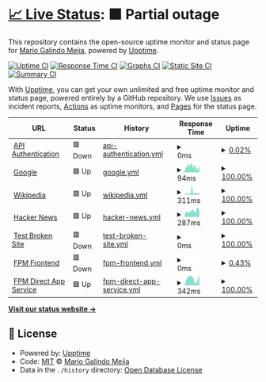 # [📈 Live Status](https://mario-galindo.github.io/monitor): <!--live status--> **🟧 Partial outage**

This repository contains the open-source uptime monitor and status page for [Mario Galindo Mejia](https://www.developersindustry.com/), powered by [Upptime](https://github.com/upptime/upptime).

[![Uptime CI](https://github.com/mario-galindo/monitor/workflows/Uptime%20CI/badge.svg)](https://github.com/mario-galindo/monitor/actions?query=workflow%3A%22Uptime+CI%22)
[![Response Time CI](https://github.com/mario-galindo/monitor/workflows/Response%20Time%20CI/badge.svg)](https://github.com/mario-galindo/monitor/actions?query=workflow%3A%22Response+Time+CI%22)
[![Graphs CI](https://github.com/mario-galindo/monitor/workflows/Graphs%20CI/badge.svg)](https://github.com/mario-galindo/monitor/actions?query=workflow%3A%22Graphs+CI%22)
[![Static Site CI](https://github.com/mario-galindo/monitor/workflows/Static%20Site%20CI/badge.svg)](https://github.com/mario-galindo/monitor/actions?query=workflow%3A%22Static+Site+CI%22)
[![Summary CI](https://github.com/mario-galindo/monitor/workflows/Summary%20CI/badge.svg)](https://github.com/mario-galindo/monitor/actions?query=workflow%3A%22Summary+CI%22)

With [Upptime](https://upptime.js.org), you can get your own unlimited and free uptime monitor and status page, powered entirely by a GitHub repository. We use [Issues](https://github.com/mario-galindo/monitor/issues) as incident reports, [Actions](https://github.com/mario-galindo/monitor/actions) as uptime monitors, and [Pages](https://mario-galindo.github.io/monitor) for the status page.

<!--start: status pages-->
<!-- This summary is generated by Upptime (https://github.com/upptime/upptime) -->
<!-- Do not edit this manually, your changes will be overwritten -->
<!-- prettier-ignore -->
| URL | Status | History | Response Time | Uptime |
| --- | ------ | ------- | ------------- | ------ |
| <img alt="" src="https://favicons.githubusercontent.com/devauth.airlinemro.parts" height="13"> [API Authentication](https://devauth.airlinemro.parts) | 🟥 Down | [api-authentication.yml](https://github.com/mario-galindo/monitor/commits/HEAD/history/api-authentication.yml) | <details><summary><img alt="Response time graph" src="./graphs/api-authentication/response-time-week.png" height="20"> 0ms</summary><br><a href="https://mario-galindo.github.io/monitor/history/api-authentication"><img alt="Response time 0" src="https://img.shields.io/endpoint?url=https%3A%2F%2Fraw.githubusercontent.com%2Fmario-galindo%2Fmonitor%2FHEAD%2Fapi%2Fapi-authentication%2Fresponse-time.json"></a><br><a href="https://mario-galindo.github.io/monitor/history/api-authentication"><img alt="24-hour response time 0" src="https://img.shields.io/endpoint?url=https%3A%2F%2Fraw.githubusercontent.com%2Fmario-galindo%2Fmonitor%2FHEAD%2Fapi%2Fapi-authentication%2Fresponse-time-day.json"></a><br><a href="https://mario-galindo.github.io/monitor/history/api-authentication"><img alt="7-day response time 0" src="https://img.shields.io/endpoint?url=https%3A%2F%2Fraw.githubusercontent.com%2Fmario-galindo%2Fmonitor%2FHEAD%2Fapi%2Fapi-authentication%2Fresponse-time-week.json"></a><br><a href="https://mario-galindo.github.io/monitor/history/api-authentication"><img alt="30-day response time 0" src="https://img.shields.io/endpoint?url=https%3A%2F%2Fraw.githubusercontent.com%2Fmario-galindo%2Fmonitor%2FHEAD%2Fapi%2Fapi-authentication%2Fresponse-time-month.json"></a><br><a href="https://mario-galindo.github.io/monitor/history/api-authentication"><img alt="1-year response time 0" src="https://img.shields.io/endpoint?url=https%3A%2F%2Fraw.githubusercontent.com%2Fmario-galindo%2Fmonitor%2FHEAD%2Fapi%2Fapi-authentication%2Fresponse-time-year.json"></a></details> | <details><summary><a href="https://mario-galindo.github.io/monitor/history/api-authentication">0.02%</a></summary><a href="https://mario-galindo.github.io/monitor/history/api-authentication"><img alt="All-time uptime 0.02%" src="https://img.shields.io/endpoint?url=https%3A%2F%2Fraw.githubusercontent.com%2Fmario-galindo%2Fmonitor%2FHEAD%2Fapi%2Fapi-authentication%2Fuptime.json"></a><br><a href="https://mario-galindo.github.io/monitor/history/api-authentication"><img alt="24-hour uptime 0.02%" src="https://img.shields.io/endpoint?url=https%3A%2F%2Fraw.githubusercontent.com%2Fmario-galindo%2Fmonitor%2FHEAD%2Fapi%2Fapi-authentication%2Fuptime-day.json"></a><br><a href="https://mario-galindo.github.io/monitor/history/api-authentication"><img alt="7-day uptime 0.02%" src="https://img.shields.io/endpoint?url=https%3A%2F%2Fraw.githubusercontent.com%2Fmario-galindo%2Fmonitor%2FHEAD%2Fapi%2Fapi-authentication%2Fuptime-week.json"></a><br><a href="https://mario-galindo.github.io/monitor/history/api-authentication"><img alt="30-day uptime 0.02%" src="https://img.shields.io/endpoint?url=https%3A%2F%2Fraw.githubusercontent.com%2Fmario-galindo%2Fmonitor%2FHEAD%2Fapi%2Fapi-authentication%2Fuptime-month.json"></a><br><a href="https://mario-galindo.github.io/monitor/history/api-authentication"><img alt="1-year uptime 0.02%" src="https://img.shields.io/endpoint?url=https%3A%2F%2Fraw.githubusercontent.com%2Fmario-galindo%2Fmonitor%2FHEAD%2Fapi%2Fapi-authentication%2Fuptime-year.json"></a></details>
| <img alt="" src="https://favicons.githubusercontent.com/www.google.com" height="13"> [Google](https://www.google.com) | 🟩 Up | [google.yml](https://github.com/mario-galindo/monitor/commits/HEAD/history/google.yml) | <details><summary><img alt="Response time graph" src="./graphs/google/response-time-week.png" height="20"> 94ms</summary><br><a href="https://mario-galindo.github.io/monitor/history/google"><img alt="Response time 94" src="https://img.shields.io/endpoint?url=https%3A%2F%2Fraw.githubusercontent.com%2Fmario-galindo%2Fmonitor%2FHEAD%2Fapi%2Fgoogle%2Fresponse-time.json"></a><br><a href="https://mario-galindo.github.io/monitor/history/google"><img alt="24-hour response time 94" src="https://img.shields.io/endpoint?url=https%3A%2F%2Fraw.githubusercontent.com%2Fmario-galindo%2Fmonitor%2FHEAD%2Fapi%2Fgoogle%2Fresponse-time-day.json"></a><br><a href="https://mario-galindo.github.io/monitor/history/google"><img alt="7-day response time 94" src="https://img.shields.io/endpoint?url=https%3A%2F%2Fraw.githubusercontent.com%2Fmario-galindo%2Fmonitor%2FHEAD%2Fapi%2Fgoogle%2Fresponse-time-week.json"></a><br><a href="https://mario-galindo.github.io/monitor/history/google"><img alt="30-day response time 94" src="https://img.shields.io/endpoint?url=https%3A%2F%2Fraw.githubusercontent.com%2Fmario-galindo%2Fmonitor%2FHEAD%2Fapi%2Fgoogle%2Fresponse-time-month.json"></a><br><a href="https://mario-galindo.github.io/monitor/history/google"><img alt="1-year response time 94" src="https://img.shields.io/endpoint?url=https%3A%2F%2Fraw.githubusercontent.com%2Fmario-galindo%2Fmonitor%2FHEAD%2Fapi%2Fgoogle%2Fresponse-time-year.json"></a></details> | <details><summary><a href="https://mario-galindo.github.io/monitor/history/google">100.00%</a></summary><a href="https://mario-galindo.github.io/monitor/history/google"><img alt="All-time uptime 100.00%" src="https://img.shields.io/endpoint?url=https%3A%2F%2Fraw.githubusercontent.com%2Fmario-galindo%2Fmonitor%2FHEAD%2Fapi%2Fgoogle%2Fuptime.json"></a><br><a href="https://mario-galindo.github.io/monitor/history/google"><img alt="24-hour uptime 100.00%" src="https://img.shields.io/endpoint?url=https%3A%2F%2Fraw.githubusercontent.com%2Fmario-galindo%2Fmonitor%2FHEAD%2Fapi%2Fgoogle%2Fuptime-day.json"></a><br><a href="https://mario-galindo.github.io/monitor/history/google"><img alt="7-day uptime 100.00%" src="https://img.shields.io/endpoint?url=https%3A%2F%2Fraw.githubusercontent.com%2Fmario-galindo%2Fmonitor%2FHEAD%2Fapi%2Fgoogle%2Fuptime-week.json"></a><br><a href="https://mario-galindo.github.io/monitor/history/google"><img alt="30-day uptime 100.00%" src="https://img.shields.io/endpoint?url=https%3A%2F%2Fraw.githubusercontent.com%2Fmario-galindo%2Fmonitor%2FHEAD%2Fapi%2Fgoogle%2Fuptime-month.json"></a><br><a href="https://mario-galindo.github.io/monitor/history/google"><img alt="1-year uptime 100.00%" src="https://img.shields.io/endpoint?url=https%3A%2F%2Fraw.githubusercontent.com%2Fmario-galindo%2Fmonitor%2FHEAD%2Fapi%2Fgoogle%2Fuptime-year.json"></a></details>
| <img alt="" src="https://favicons.githubusercontent.com/en.wikipedia.org" height="13"> [Wikipedia](https://en.wikipedia.org) | 🟩 Up | [wikipedia.yml](https://github.com/mario-galindo/monitor/commits/HEAD/history/wikipedia.yml) | <details><summary><img alt="Response time graph" src="./graphs/wikipedia/response-time-week.png" height="20"> 311ms</summary><br><a href="https://mario-galindo.github.io/monitor/history/wikipedia"><img alt="Response time 311" src="https://img.shields.io/endpoint?url=https%3A%2F%2Fraw.githubusercontent.com%2Fmario-galindo%2Fmonitor%2FHEAD%2Fapi%2Fwikipedia%2Fresponse-time.json"></a><br><a href="https://mario-galindo.github.io/monitor/history/wikipedia"><img alt="24-hour response time 311" src="https://img.shields.io/endpoint?url=https%3A%2F%2Fraw.githubusercontent.com%2Fmario-galindo%2Fmonitor%2FHEAD%2Fapi%2Fwikipedia%2Fresponse-time-day.json"></a><br><a href="https://mario-galindo.github.io/monitor/history/wikipedia"><img alt="7-day response time 311" src="https://img.shields.io/endpoint?url=https%3A%2F%2Fraw.githubusercontent.com%2Fmario-galindo%2Fmonitor%2FHEAD%2Fapi%2Fwikipedia%2Fresponse-time-week.json"></a><br><a href="https://mario-galindo.github.io/monitor/history/wikipedia"><img alt="30-day response time 311" src="https://img.shields.io/endpoint?url=https%3A%2F%2Fraw.githubusercontent.com%2Fmario-galindo%2Fmonitor%2FHEAD%2Fapi%2Fwikipedia%2Fresponse-time-month.json"></a><br><a href="https://mario-galindo.github.io/monitor/history/wikipedia"><img alt="1-year response time 311" src="https://img.shields.io/endpoint?url=https%3A%2F%2Fraw.githubusercontent.com%2Fmario-galindo%2Fmonitor%2FHEAD%2Fapi%2Fwikipedia%2Fresponse-time-year.json"></a></details> | <details><summary><a href="https://mario-galindo.github.io/monitor/history/wikipedia">100.00%</a></summary><a href="https://mario-galindo.github.io/monitor/history/wikipedia"><img alt="All-time uptime 100.00%" src="https://img.shields.io/endpoint?url=https%3A%2F%2Fraw.githubusercontent.com%2Fmario-galindo%2Fmonitor%2FHEAD%2Fapi%2Fwikipedia%2Fuptime.json"></a><br><a href="https://mario-galindo.github.io/monitor/history/wikipedia"><img alt="24-hour uptime 100.00%" src="https://img.shields.io/endpoint?url=https%3A%2F%2Fraw.githubusercontent.com%2Fmario-galindo%2Fmonitor%2FHEAD%2Fapi%2Fwikipedia%2Fuptime-day.json"></a><br><a href="https://mario-galindo.github.io/monitor/history/wikipedia"><img alt="7-day uptime 100.00%" src="https://img.shields.io/endpoint?url=https%3A%2F%2Fraw.githubusercontent.com%2Fmario-galindo%2Fmonitor%2FHEAD%2Fapi%2Fwikipedia%2Fuptime-week.json"></a><br><a href="https://mario-galindo.github.io/monitor/history/wikipedia"><img alt="30-day uptime 100.00%" src="https://img.shields.io/endpoint?url=https%3A%2F%2Fraw.githubusercontent.com%2Fmario-galindo%2Fmonitor%2FHEAD%2Fapi%2Fwikipedia%2Fuptime-month.json"></a><br><a href="https://mario-galindo.github.io/monitor/history/wikipedia"><img alt="1-year uptime 100.00%" src="https://img.shields.io/endpoint?url=https%3A%2F%2Fraw.githubusercontent.com%2Fmario-galindo%2Fmonitor%2FHEAD%2Fapi%2Fwikipedia%2Fuptime-year.json"></a></details>
| <img alt="" src="https://favicons.githubusercontent.com/news.ycombinator.com" height="13"> [Hacker News](https://news.ycombinator.com) | 🟩 Up | [hacker-news.yml](https://github.com/mario-galindo/monitor/commits/HEAD/history/hacker-news.yml) | <details><summary><img alt="Response time graph" src="./graphs/hacker-news/response-time-week.png" height="20"> 287ms</summary><br><a href="https://mario-galindo.github.io/monitor/history/hacker-news"><img alt="Response time 287" src="https://img.shields.io/endpoint?url=https%3A%2F%2Fraw.githubusercontent.com%2Fmario-galindo%2Fmonitor%2FHEAD%2Fapi%2Fhacker-news%2Fresponse-time.json"></a><br><a href="https://mario-galindo.github.io/monitor/history/hacker-news"><img alt="24-hour response time 287" src="https://img.shields.io/endpoint?url=https%3A%2F%2Fraw.githubusercontent.com%2Fmario-galindo%2Fmonitor%2FHEAD%2Fapi%2Fhacker-news%2Fresponse-time-day.json"></a><br><a href="https://mario-galindo.github.io/monitor/history/hacker-news"><img alt="7-day response time 287" src="https://img.shields.io/endpoint?url=https%3A%2F%2Fraw.githubusercontent.com%2Fmario-galindo%2Fmonitor%2FHEAD%2Fapi%2Fhacker-news%2Fresponse-time-week.json"></a><br><a href="https://mario-galindo.github.io/monitor/history/hacker-news"><img alt="30-day response time 287" src="https://img.shields.io/endpoint?url=https%3A%2F%2Fraw.githubusercontent.com%2Fmario-galindo%2Fmonitor%2FHEAD%2Fapi%2Fhacker-news%2Fresponse-time-month.json"></a><br><a href="https://mario-galindo.github.io/monitor/history/hacker-news"><img alt="1-year response time 287" src="https://img.shields.io/endpoint?url=https%3A%2F%2Fraw.githubusercontent.com%2Fmario-galindo%2Fmonitor%2FHEAD%2Fapi%2Fhacker-news%2Fresponse-time-year.json"></a></details> | <details><summary><a href="https://mario-galindo.github.io/monitor/history/hacker-news">100.00%</a></summary><a href="https://mario-galindo.github.io/monitor/history/hacker-news"><img alt="All-time uptime 100.00%" src="https://img.shields.io/endpoint?url=https%3A%2F%2Fraw.githubusercontent.com%2Fmario-galindo%2Fmonitor%2FHEAD%2Fapi%2Fhacker-news%2Fuptime.json"></a><br><a href="https://mario-galindo.github.io/monitor/history/hacker-news"><img alt="24-hour uptime 100.00%" src="https://img.shields.io/endpoint?url=https%3A%2F%2Fraw.githubusercontent.com%2Fmario-galindo%2Fmonitor%2FHEAD%2Fapi%2Fhacker-news%2Fuptime-day.json"></a><br><a href="https://mario-galindo.github.io/monitor/history/hacker-news"><img alt="7-day uptime 100.00%" src="https://img.shields.io/endpoint?url=https%3A%2F%2Fraw.githubusercontent.com%2Fmario-galindo%2Fmonitor%2FHEAD%2Fapi%2Fhacker-news%2Fuptime-week.json"></a><br><a href="https://mario-galindo.github.io/monitor/history/hacker-news"><img alt="30-day uptime 100.00%" src="https://img.shields.io/endpoint?url=https%3A%2F%2Fraw.githubusercontent.com%2Fmario-galindo%2Fmonitor%2FHEAD%2Fapi%2Fhacker-news%2Fuptime-month.json"></a><br><a href="https://mario-galindo.github.io/monitor/history/hacker-news"><img alt="1-year uptime 100.00%" src="https://img.shields.io/endpoint?url=https%3A%2F%2Fraw.githubusercontent.com%2Fmario-galindo%2Fmonitor%2FHEAD%2Fapi%2Fhacker-news%2Fuptime-year.json"></a></details>
| <img alt="" src="https://favicons.githubusercontent.com/thissitedoesnotexist.koj.co" height="13"> [Test Broken Site](https://thissitedoesnotexist.koj.co) | 🟥 Down | [test-broken-site.yml](https://github.com/mario-galindo/monitor/commits/HEAD/history/test-broken-site.yml) | <details><summary><img alt="Response time graph" src="./graphs/test-broken-site/response-time-week.png" height="20"> 0ms</summary><br><a href="https://mario-galindo.github.io/monitor/history/test-broken-site"><img alt="Response time 0" src="https://img.shields.io/endpoint?url=https%3A%2F%2Fraw.githubusercontent.com%2Fmario-galindo%2Fmonitor%2FHEAD%2Fapi%2Ftest-broken-site%2Fresponse-time.json"></a><br><a href="https://mario-galindo.github.io/monitor/history/test-broken-site"><img alt="24-hour response time 0" src="https://img.shields.io/endpoint?url=https%3A%2F%2Fraw.githubusercontent.com%2Fmario-galindo%2Fmonitor%2FHEAD%2Fapi%2Ftest-broken-site%2Fresponse-time-day.json"></a><br><a href="https://mario-galindo.github.io/monitor/history/test-broken-site"><img alt="7-day response time 0" src="https://img.shields.io/endpoint?url=https%3A%2F%2Fraw.githubusercontent.com%2Fmario-galindo%2Fmonitor%2FHEAD%2Fapi%2Ftest-broken-site%2Fresponse-time-week.json"></a><br><a href="https://mario-galindo.github.io/monitor/history/test-broken-site"><img alt="30-day response time 0" src="https://img.shields.io/endpoint?url=https%3A%2F%2Fraw.githubusercontent.com%2Fmario-galindo%2Fmonitor%2FHEAD%2Fapi%2Ftest-broken-site%2Fresponse-time-month.json"></a><br><a href="https://mario-galindo.github.io/monitor/history/test-broken-site"><img alt="1-year response time 0" src="https://img.shields.io/endpoint?url=https%3A%2F%2Fraw.githubusercontent.com%2Fmario-galindo%2Fmonitor%2FHEAD%2Fapi%2Ftest-broken-site%2Fresponse-time-year.json"></a></details> | <details><summary><a href="https://mario-galindo.github.io/monitor/history/test-broken-site">100.00%</a></summary><a href="https://mario-galindo.github.io/monitor/history/test-broken-site"><img alt="All-time uptime 100.00%" src="https://img.shields.io/endpoint?url=https%3A%2F%2Fraw.githubusercontent.com%2Fmario-galindo%2Fmonitor%2FHEAD%2Fapi%2Ftest-broken-site%2Fuptime.json"></a><br><a href="https://mario-galindo.github.io/monitor/history/test-broken-site"><img alt="24-hour uptime 100.00%" src="https://img.shields.io/endpoint?url=https%3A%2F%2Fraw.githubusercontent.com%2Fmario-galindo%2Fmonitor%2FHEAD%2Fapi%2Ftest-broken-site%2Fuptime-day.json"></a><br><a href="https://mario-galindo.github.io/monitor/history/test-broken-site"><img alt="7-day uptime 100.00%" src="https://img.shields.io/endpoint?url=https%3A%2F%2Fraw.githubusercontent.com%2Fmario-galindo%2Fmonitor%2FHEAD%2Fapi%2Ftest-broken-site%2Fuptime-week.json"></a><br><a href="https://mario-galindo.github.io/monitor/history/test-broken-site"><img alt="30-day uptime 100.00%" src="https://img.shields.io/endpoint?url=https%3A%2F%2Fraw.githubusercontent.com%2Fmario-galindo%2Fmonitor%2FHEAD%2Fapi%2Ftest-broken-site%2Fuptime-month.json"></a><br><a href="https://mario-galindo.github.io/monitor/history/test-broken-site"><img alt="1-year uptime 100.00%" src="https://img.shields.io/endpoint?url=https%3A%2F%2Fraw.githubusercontent.com%2Fmario-galindo%2Fmonitor%2FHEAD%2Fapi%2Ftest-broken-site%2Fuptime-year.json"></a></details>
| <img alt="" src="https://favicons.githubusercontent.com/devfpm.airlinemro.parts" height="13"> [FPM Frontend](https://devfpm.airlinemro.parts) | 🟥 Down | [fpm-frontend.yml](https://github.com/mario-galindo/monitor/commits/HEAD/history/fpm-frontend.yml) | <details><summary><img alt="Response time graph" src="./graphs/fpm-frontend/response-time-week.png" height="20"> 0ms</summary><br><a href="https://mario-galindo.github.io/monitor/history/fpm-frontend"><img alt="Response time 0" src="https://img.shields.io/endpoint?url=https%3A%2F%2Fraw.githubusercontent.com%2Fmario-galindo%2Fmonitor%2FHEAD%2Fapi%2Ffpm-frontend%2Fresponse-time.json"></a><br><a href="https://mario-galindo.github.io/monitor/history/fpm-frontend"><img alt="24-hour response time 0" src="https://img.shields.io/endpoint?url=https%3A%2F%2Fraw.githubusercontent.com%2Fmario-galindo%2Fmonitor%2FHEAD%2Fapi%2Ffpm-frontend%2Fresponse-time-day.json"></a><br><a href="https://mario-galindo.github.io/monitor/history/fpm-frontend"><img alt="7-day response time 0" src="https://img.shields.io/endpoint?url=https%3A%2F%2Fraw.githubusercontent.com%2Fmario-galindo%2Fmonitor%2FHEAD%2Fapi%2Ffpm-frontend%2Fresponse-time-week.json"></a><br><a href="https://mario-galindo.github.io/monitor/history/fpm-frontend"><img alt="30-day response time 0" src="https://img.shields.io/endpoint?url=https%3A%2F%2Fraw.githubusercontent.com%2Fmario-galindo%2Fmonitor%2FHEAD%2Fapi%2Ffpm-frontend%2Fresponse-time-month.json"></a><br><a href="https://mario-galindo.github.io/monitor/history/fpm-frontend"><img alt="1-year response time 0" src="https://img.shields.io/endpoint?url=https%3A%2F%2Fraw.githubusercontent.com%2Fmario-galindo%2Fmonitor%2FHEAD%2Fapi%2Ffpm-frontend%2Fresponse-time-year.json"></a></details> | <details><summary><a href="https://mario-galindo.github.io/monitor/history/fpm-frontend">0.43%</a></summary><a href="https://mario-galindo.github.io/monitor/history/fpm-frontend"><img alt="All-time uptime 0.43%" src="https://img.shields.io/endpoint?url=https%3A%2F%2Fraw.githubusercontent.com%2Fmario-galindo%2Fmonitor%2FHEAD%2Fapi%2Ffpm-frontend%2Fuptime.json"></a><br><a href="https://mario-galindo.github.io/monitor/history/fpm-frontend"><img alt="24-hour uptime 0.43%" src="https://img.shields.io/endpoint?url=https%3A%2F%2Fraw.githubusercontent.com%2Fmario-galindo%2Fmonitor%2FHEAD%2Fapi%2Ffpm-frontend%2Fuptime-day.json"></a><br><a href="https://mario-galindo.github.io/monitor/history/fpm-frontend"><img alt="7-day uptime 0.43%" src="https://img.shields.io/endpoint?url=https%3A%2F%2Fraw.githubusercontent.com%2Fmario-galindo%2Fmonitor%2FHEAD%2Fapi%2Ffpm-frontend%2Fuptime-week.json"></a><br><a href="https://mario-galindo.github.io/monitor/history/fpm-frontend"><img alt="30-day uptime 0.43%" src="https://img.shields.io/endpoint?url=https%3A%2F%2Fraw.githubusercontent.com%2Fmario-galindo%2Fmonitor%2FHEAD%2Fapi%2Ffpm-frontend%2Fuptime-month.json"></a><br><a href="https://mario-galindo.github.io/monitor/history/fpm-frontend"><img alt="1-year uptime 0.43%" src="https://img.shields.io/endpoint?url=https%3A%2F%2Fraw.githubusercontent.com%2Fmario-galindo%2Fmonitor%2FHEAD%2Fapi%2Ffpm-frontend%2Fuptime-year.json"></a></details>
| <img alt="" src="https://favicons.githubusercontent.com/fpm-dev-app.azurewebsites.net" height="13"> [FPM Direct App Service](https://fpm-dev-app.azurewebsites.net) | 🟩 Up | [fpm-direct-app-service.yml](https://github.com/mario-galindo/monitor/commits/HEAD/history/fpm-direct-app-service.yml) | <details><summary><img alt="Response time graph" src="./graphs/fpm-direct-app-service/response-time-week.png" height="20"> 342ms</summary><br><a href="https://mario-galindo.github.io/monitor/history/fpm-direct-app-service"><img alt="Response time 342" src="https://img.shields.io/endpoint?url=https%3A%2F%2Fraw.githubusercontent.com%2Fmario-galindo%2Fmonitor%2FHEAD%2Fapi%2Ffpm-direct-app-service%2Fresponse-time.json"></a><br><a href="https://mario-galindo.github.io/monitor/history/fpm-direct-app-service"><img alt="24-hour response time 342" src="https://img.shields.io/endpoint?url=https%3A%2F%2Fraw.githubusercontent.com%2Fmario-galindo%2Fmonitor%2FHEAD%2Fapi%2Ffpm-direct-app-service%2Fresponse-time-day.json"></a><br><a href="https://mario-galindo.github.io/monitor/history/fpm-direct-app-service"><img alt="7-day response time 342" src="https://img.shields.io/endpoint?url=https%3A%2F%2Fraw.githubusercontent.com%2Fmario-galindo%2Fmonitor%2FHEAD%2Fapi%2Ffpm-direct-app-service%2Fresponse-time-week.json"></a><br><a href="https://mario-galindo.github.io/monitor/history/fpm-direct-app-service"><img alt="30-day response time 342" src="https://img.shields.io/endpoint?url=https%3A%2F%2Fraw.githubusercontent.com%2Fmario-galindo%2Fmonitor%2FHEAD%2Fapi%2Ffpm-direct-app-service%2Fresponse-time-month.json"></a><br><a href="https://mario-galindo.github.io/monitor/history/fpm-direct-app-service"><img alt="1-year response time 342" src="https://img.shields.io/endpoint?url=https%3A%2F%2Fraw.githubusercontent.com%2Fmario-galindo%2Fmonitor%2FHEAD%2Fapi%2Ffpm-direct-app-service%2Fresponse-time-year.json"></a></details> | <details><summary><a href="https://mario-galindo.github.io/monitor/history/fpm-direct-app-service">100.00%</a></summary><a href="https://mario-galindo.github.io/monitor/history/fpm-direct-app-service"><img alt="All-time uptime 100.00%" src="https://img.shields.io/endpoint?url=https%3A%2F%2Fraw.githubusercontent.com%2Fmario-galindo%2Fmonitor%2FHEAD%2Fapi%2Ffpm-direct-app-service%2Fuptime.json"></a><br><a href="https://mario-galindo.github.io/monitor/history/fpm-direct-app-service"><img alt="24-hour uptime 100.00%" src="https://img.shields.io/endpoint?url=https%3A%2F%2Fraw.githubusercontent.com%2Fmario-galindo%2Fmonitor%2FHEAD%2Fapi%2Ffpm-direct-app-service%2Fuptime-day.json"></a><br><a href="https://mario-galindo.github.io/monitor/history/fpm-direct-app-service"><img alt="7-day uptime 100.00%" src="https://img.shields.io/endpoint?url=https%3A%2F%2Fraw.githubusercontent.com%2Fmario-galindo%2Fmonitor%2FHEAD%2Fapi%2Ffpm-direct-app-service%2Fuptime-week.json"></a><br><a href="https://mario-galindo.github.io/monitor/history/fpm-direct-app-service"><img alt="30-day uptime 100.00%" src="https://img.shields.io/endpoint?url=https%3A%2F%2Fraw.githubusercontent.com%2Fmario-galindo%2Fmonitor%2FHEAD%2Fapi%2Ffpm-direct-app-service%2Fuptime-month.json"></a><br><a href="https://mario-galindo.github.io/monitor/history/fpm-direct-app-service"><img alt="1-year uptime 100.00%" src="https://img.shields.io/endpoint?url=https%3A%2F%2Fraw.githubusercontent.com%2Fmario-galindo%2Fmonitor%2FHEAD%2Fapi%2Ffpm-direct-app-service%2Fuptime-year.json"></a></details>

<!--end: status pages-->

[**Visit our status website →**](https://mario-galindo.github.io/monitor)

## 📄 License

- Powered by: [Upptime](https://github.com/upptime/upptime)
- Code: [MIT](./LICENSE) © [Mario Galindo Mejia](https://www.developersindustry.com/)
- Data in the `./history` directory: [Open Database License](https://opendatacommons.org/licenses/odbl/1-0/)
